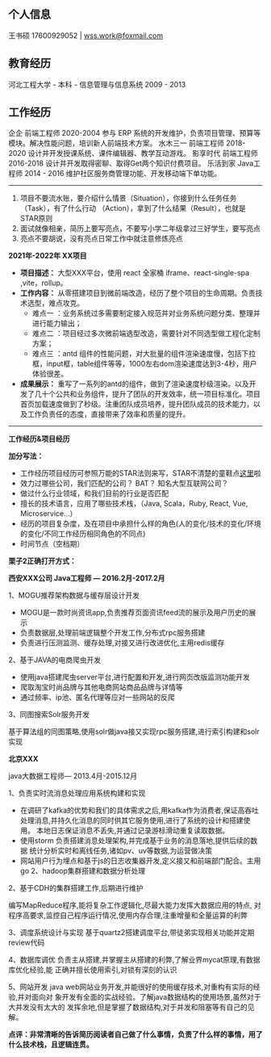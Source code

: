 ## 个人信息
王书硕
17600929052 | wss.work@foxmail.com
## 教育经历
河北工程大学 - 本科 - 信息管理与信息系统  2009 - 2013
## 工作经历
企企 前端工程师 2020-2004
参与 ERP 系统的开发维护，负责项目管理、预算等模块。解决性能问题，培训新人前端技术方案。
水木三一 前端工程师 2018-2020
设计并开发授课系统、课件编辑器、教学互动游戏。
影享时代  前端工程师  2016-2018
设计并开发取得密聊、取得Get两个知识付费项目。
乐活到家 Java工程师 2014 - 2016
维护社区服务商管理功能、开发移动端下单功能。





----
1. 项目不要流水账，要介绍什么情景（Situation），你接到什么任务任务（Task），有了什么行动 （Action），拿到了什么结果（Result），也就是STAR原则
2. 面试就像相亲，简历上要写亮点，不要写小学二年级拿过三好学生，要写亮点  
3. 亮点不要胡说，没有亮点日常工作中就注意修炼亮点

**2021年-2022年 XX项目**

- **项目描述：** ⼤型XXX平台，使⽤ react 全家桶 iframe、react-single-spa ,vite，rollup。
- **工作内容：** 从零搭建项⽬到微前端改造，经历了整个项⽬的⽣命周期。负责技术选型，难点攻克。
    - 难点⼀ ：业务系统过多需要制定接⼊规范并对业务系统问题分类、整理并进⾏能⼒输出；
    - 难点⼆ ：项⽬经过多次微前端选型改造，需要针对不同选型做⼯程化定制⽅案；
    - 难点三 ：antd 组件的性能问题，对⼤批量的组件渲染速度慢，包括下拉框，input框，table组件等等，1000左右dom渲染速度达到3-4秒，⽤户体验很差。
- **成果展示：** 重写了⼀系列的antd的组件，做到了渲染速度秒级渲染。以及开发了⼏⼗个公共和业务组件，提升了团队的开发效率，统⼀项⽬标准化。项⽬⾸⻚加载速度做到了秒级。注重团队成员培养，提升团队成员的技术能⼒，以及⼯作负责任的态度，直接带来了效率和质量的提升。


----
**工作经历&项目经历**

**加分写法：**

- 工作经历项目经历可参照万能的STAR法则来写，STAR不清楚的童鞋点[这里](http://www.xuexila.com/success/story/509956.html)啦
- 效力过哪些公司，我们匹配的公司？ BAT？ 知名大型互联网公司？
- 做过什么行业领域，和我们目前的行业是否匹配
- 擅长的技术语言，应用了哪些技术栈，（Java, Scala，Ruby, React, Vue, Microservice…）
- 经历的项目复杂度，及在项目中承担什么样的角色(人的变化/技术的变化/环境的变化/不同工作经历相同角色的不同点)
- 时间节点（空档期）

**栗子2正确打开方式：**

**西安XXX公司 Java工程师 — 2016.2月-2017.2月**

1、MOGU推荐架构数据与缓存层设计开发

- MOGU是一款时尚资讯app,负责推荐页面资讯feed流的展示及用户历史的展示
- 负责数据层,处理前端逻辑整个开发工作,分布式rpc服务搭建
- 负责进行压测监测、缓存处理,对接又进行改进优化,主用redis缓存

2、基于JAVA的电商爬虫开发

- 使用java搭建爬虫server平台,进行配置和开发,进行网页改版监测功能开发
- 爬取淘宝时尚品牌与其他电商网站商品品牌与详情等
- 通过频率、ip池、匿名代理等应对一些网站的反爬

3、同图搜索Solr服务开发

基于算法组的同图策略,使用solr做java接又实现rpc服务搭建,进行索引构建和solr实现

**北京XXX**

java大数据工程师— 2013.4月-2015.12月

1、负责实时流消息处理应用系统构建和实现

- 在调研了kafka的优势和我们的具体需求之后,用kafka作为消费者,保证高吞吐处理消息,并持久化消息的同时供其它服务使用,进行了系统的设计和搭建使用。 本地日志保证消息不丢失,并通过记录游标滑动重复读取数据。
- 使用storm 负责搭建消息处理架构,并完成基于业务的消息落地,提供后续的数据 统计分析实时和离线任务,诸如pv、uv等数据,为运营做决策
- 网站用户行为埋点和基于js的日志收集器开发,定义接又和前端部门配合。主用go 2、hadoop集群搭建和数据分析处理

2、基于CDH的集群搭建工作,后期进行维护

编写MapReduce程序,能将复杂工作逻辑化,尽最大能力发挥大数据应用的特点, 对程序高要求,监控自己程序运行情况,使用内存合理,注重增量和全量运算的利弊

3、调度系统设计与实现 基于quartz2搭建调度平台,带徒弟实现相关功能并定期review代码

4、数据库调优 负责主从搭建,并掌握主从搭建的利弊,了解业界mycat原理,有数据库优化经验,能 正确并擅长使用索引,对锁有深刻的认识

5、网站开发 java web网站业务开发,并能很好的使用缓存技术,对重构有实际的经验,并对面向对 象开发有全面的实战经验。了解java数据结构的使用场景,虽然对于大并发没有太大的 发挥余地,但是掌握了数据结构,对于并发和阻塞等有自己的见解。

**点评：非常清晰的告诉简历阅读者自己做了什么事情，负责了什么样的事情，用了什么技术栈，且逻辑连贯。**